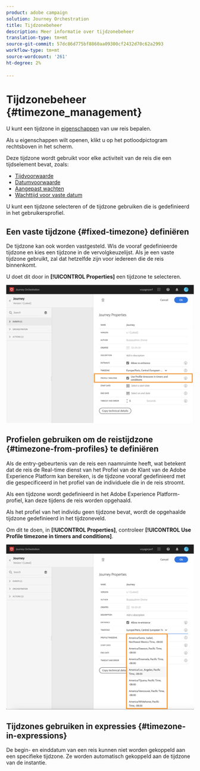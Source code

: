 ```yaml
---
product: adobe campaign
solution: Journey Orchestration
title: Tijdzonebeheer
description: Meer informatie over tijdzonebeheer
translation-type: tm+mt
source-git-commit: 57dc86d775bf8860aa09300cf2432d70c62a2993
workflow-type: tm+mt
source-wordcount: '261'
ht-degree: 2%

---
```




# Tijdzonebeheer {#timezone_management}

U kunt een tijdzone in [eigenschappen](../building-journeys/changing-properties.md) van uw reis bepalen.

Als u eigenschappen wilt openen, klikt u op het potloodpictogram rechtsboven in het scherm.

Deze tijdzone wordt gebruikt voor elke activiteit van de reis die een tijdselement bevat, zoals:

* [Tijdvoorwaarde](../building-journeys/condition-activity.md#time_condition)
* [Datumvoorwaarde](../building-journeys/condition-activity.md#date_condition)
* [Aangepast wachten](../building-journeys/wait-activity.md#custom)
* [Wachttijd voor vaste datum](../building-journeys/wait-activity.md#fixed_date)

U kunt een tijdzone selecteren of de tijdzone gebruiken die is gedefinieerd in het gebruikersprofiel.

## Een vaste tijdzone {#fixed-timezone} definiëren

De tijdzone kan ook worden vastgesteld. Wis de vooraf gedefinieerde tijdzone en kies een tijdzone in de vervolgkeuzelijst. Als je een vaste tijdzone gebruikt, zal dat hetzelfde zijn voor iedereen die de reis binnenkomt.

U doet dit door in **[!UICONTROL Properties]** een tijdzone te selecteren.

![](../assets/journey73.png)

## Profielen gebruiken om de reistijdzone {#timezone-from-profiles} te definiëren

Als de entry-gebeurtenis van de reis een naamruimte heeft, wat betekent dat de reis de Real-time dienst van het Profiel van de Klant van de Adobe Experience Platform kan bereiken, is de tijdzone vooraf gedefinieerd met die gespecificeerd in het profiel van de individuele die in de reis stroomt.

Als een tijdzone wordt gedefinieerd in het Adobe Experience Platform-profiel, kan deze tijdens de reis worden opgehaald.

Als het profiel van het individu geen tijdzone bevat, wordt de opgehaalde tijdzone gedefinieerd in het tijdzoneveld.

Om dit te doen, in **[!UICONTROL Properties]**, controleer **[!UICONTROL Use Profile timezone in timers and conditions]**.

![](../assets/journey72.png)

## Tijdzones gebruiken in expressies {#timezone-in-expressions}

De begin- en einddatum van een reis kunnen niet worden gekoppeld aan een specifieke tijdzone. Ze worden automatisch gekoppeld aan de tijdzone van de instantie.
